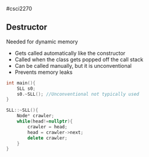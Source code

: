 #csci2270
## Destructor 
Needed for dynamic memory
- Gets called automatically like the constructor
- Called when the class gets popped off the call stack
- Can be called manually, but it is unconventional 
- Prevents memory leaks
```cpp
int main(){
	SLL s0;
	s0.~SLL(); //Unconventional not typically used
}
```
```cpp
SLL::~SLL(){
	Node* crawler;
	while(head!=nullptr){
		crawler = head;
		head = crawler->next;
		delete crawler;
	}
}
```

